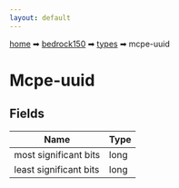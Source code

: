 ```yaml
---
layout: default
---
```


[home](/) ➡ [bedrock150](/protocol/bedrock150) ➡ [types](/protocol/bedrock150/types) ➡ mcpe-uuid

# Mcpe-uuid

## Fields

Name | Type
---|---
most significant bits | long
least significant bits | long

